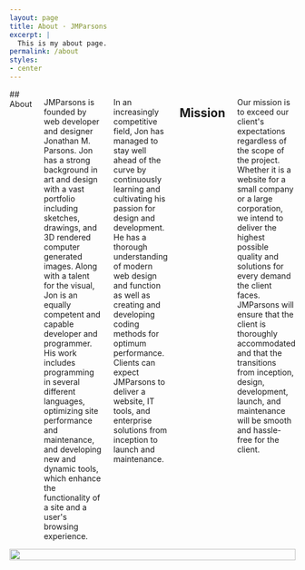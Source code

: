 ```yaml
---
layout: page
title: About · JMParsons
excerpt: |
  This is my about page.
permalink: /about
styles:
- center
---
```

<div class="row medium-unstack">
  <div class="medium-8 columns" markdown="1">
## About

JMParsons is founded by web developer and designer Jonathan M. Parsons. Jon has a strong background in art and design with a vast portfolio including sketches, drawings, and 3D rendered computer generated images. Along with a talent for the visual, Jon is an equally competent and capable developer and programmer. His work includes programming in several different languages, optimizing site performance and maintenance, and developing new and dynamic tools, which enhance the functionality of a site and a user's browsing experience.

In an increasingly competitive field, Jon has managed to stay well ahead of the curve by continuously learning and cultivating his passion for design and development. He has a thorough understanding of modern web design and function as well as creating and developing coding methods for optimum performance. Clients can expect JMParsons to deliver a website, IT tools, and enterprise solutions from inception to launch and maintenance.

## Mission

Our mission is to exceed our client's expectations regardless of the scope of the project. Whether it is a website for a small company or a large corporation, we intend to deliver the highest possible quality and solutions for every demand the client faces. JMParsons will ensure that the client is thoroughly accommodated and that the transitions from inception, design, development, launch, and maintenance will be smooth and hassle-free for the client.
  </div>
  <div class="medium-4 columns">
    <img src="{{ "/assets/img/train.gif" | relative_url }}" width="100%">
  </div>
</div>
